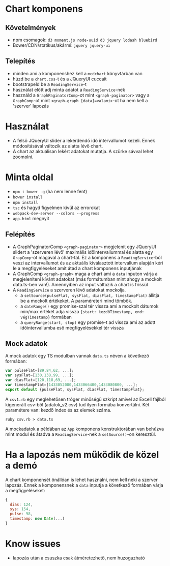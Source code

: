 # Chart komponens
## Követelmények
* npm csomagok: `d3 moment.js node-uuid d3 jquery lodash bluebird`
* Bower/CDN/statikus/akármi: `jquery jquery-ui`

## Telepítés
* minden ami a komponenshez kell a `medchart` könyvtárban van
* húzd be a `chart.css`-t és a JQueryUI cuccait
* bootstrapeld be a `ReadingService`-t
* használat előtt adj minta adatot a `ReadingService`-nek
* használd a `GraphPaginatorComp`-ot mint `<graph-paginator>` vagy a `GraphComp`-ot mint `<graph-graph [data]=valami>`-ot ha nem kell a 'szerver' lapozás

# Használat
* A felső JQueryUI slider a lekérdendő idő intervallumot kezeli.
Ennek módosításával változik az alatta lévő chart.
* A chart az aktuálisan lekért adatokat mutatja. A szürke sávval
lehet zoomolni.

# Minta oldal
* `npm i bower -g` (ha nem lenne fent)
* `bower install`
* `npm install`
* `tsc` és hagyd figyelmen kívül az errorokat
* `webpack-dev-server --colors --progress`
* `app.html` megnyit

## Felépítés
* A GraphPaginatorComp `<graph-paginator>` megjelenít egy JQueryUI slidert a 'szerveren lévő'
 maximális időintervallummal és alatta egy `GrapComp`-ot magával a chart-tal.
 Ez a komponens a `ReadingService`-ből veszi az intervallumot és az aktuális kiválasztott
 intervallum alapján kéri le a megfigyeléseket amit átad a chart komponens
 inputjának
* A GraphComp `<graph-graph>` maga a chart ami a `data` inputon várja a
megjeleníteni kívánt adatokat (más formátumban mint ahogy a mockolt data.ts-ben van!). Amennyiben az input változik a chart is frissül
* A `ReadingService` a szerveren lévő adatokat mockolja.
  * a `setSource(pulseFlat, sysFlat, diasFlat, timestampFlat)` állítja be
  a mockolt értékeket. A paraméreteri mind tömbök.
  * a `dateRange()` egy promise-szal tér vissza ami a mockolt dátumok min/max értékét adja vissza
  `{start: kezdőTimestamp, end: végTimestamp}` formában
  * a `queryRange(start, stop)` egy promise-t ad vissza ami az adott időintervallumba eső megfigyelésekkel tér vissza

## Mock adatok
A mock adatok egy TS modulban vannak `data.ts` néven a következő formában:
```javascript
var pulseFlat=[89,84,62, ...];
var sysFlat=[130,138,99, ...];
var diasFlat=[120,118,69, ...];
var timestampFlat=[1433052000,1433066400,1433080800, ...];
export default {pulseFlat, sysFlat, diasFlat, timestampFlat};
```
A `csv1.rb` egy meglehetősen tróger minőségű szkript amivel az Excell fájlból kigenerált
csv-ből (adatok_v2.csv) tud ilyen formába konvertálni. Két paramétere van: kezdő index és az elemek száma.

`ruby csv.rb > data.ts`

A mockadatok a példában az `App` komponens konstruktorában van behúzva mint modul és
átadva a `ReadingService`-nek a `setSource()`-on keresztül.

# Ha a lapozás nem működik de közel a demó
A chart <graph-graph> komponensét önállóan is lehet használni, nem kell neki a
szerver lapozás. Ennek a komponensnek a `data` inputja a következő
formában várja a megfigyeléseket:
```javascript
{
  dias: 124,
  sys: 154,
  pulse: 98,
  timestamp: new Date(...)
}
```
# Know issues
* lapozás után a csuszka csak átméretezhető, nem huzogazható